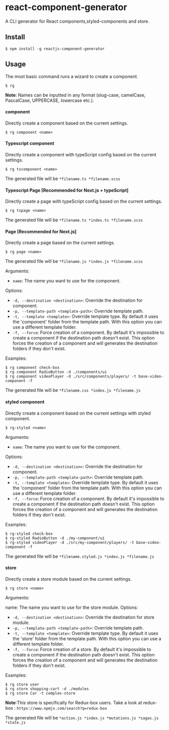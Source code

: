 # react-component-generator
A CLI generator for React components,styled-components and store.

## Install

```console
$ npm install -g reactjs-component-generator
```

## Usage

The most basic command runs a wizard to create a component.

```console
$ rg
```

**Note**: Names can be inputted in any format (slug-case, camelCase, PascalCase, UPPERCASE, lowercase etc.).

#### component

Directly create a component based on the current settings.

```console
$ rg component <name>
```

#### Typescript component

Directly create a component with typeScript config based on the current settings.

```console
$ rg tscomponent <name>
```

The generated file will be
`*filename.ts
*filename.scss`

#### Typescript Page [Recommended for Next.js + typeScript]

Directly create a page with typeScript config based on the current settings.

```console
$ rg tspage <name>
```
The generated file will be
`*filename.ts
*index.ts
*filename.scss`


#### Page [Recommended for Next.js]

Directly create a page based on the current settings.

```console
$ rg page <name>
```

The generated file will be
`*filename.js
*index.js
*filename.scss`

Arguments:

* ```name```: The name you want to use for the component.

Options:

* ```-d, --destination <destination>```: Override the destination for component.
* ```-p, --template-path <template-path>```: Override template path.
* ```-t, --template <template>```: Override template type. By default it uses the 'component' folder from the template path. With this option you can use a different template folder.
* ```-f, --force```: Force creation of a component. By default it's impossible to create a component if the destination path doesn't exist. This option forces the creation of a component and will generates the destination folders if they don't exist.

Examples:
```console
$ rg component check-box
$ rg component RadioButton -d ./components/ui
$ rg component videoPlayer -d ./src/components/players/ -t base-video-component -f
```

The generated file will be
`*filename.css
*index.js
*filename.js`

#### styled component

Directly create a component based on the current settings with styled component.

```console
$ rg-styled <name>
```

Arguments:

* ```name```: The name you want to use for the component.

Options:

* ```-d, --destination <destination>```: Override the destination for component.
* ```-p, --template-path <template-path>```: Override template path.
* ```-t, --template <template>```: Override template type. By default it uses the 'component' folder from the template path. With this option you can use a different template folder.
* ```-f, --force```: Force creation of a component. By default it's impossible to create a component if the destination path doesn't exist. This option forces the creation of a component and will generates the destination folders if they don't exist.

Examples:
```console
$ rg-styled check-box
$ rg-styled RadioButton -d ./my-component/ui
$ rg-styled videoPlayer -d ./src/my-component/players/ -t base-video-component -f
```

The generated file will be
`*filename.styled.js
*index.js
*filename.js`

#### store
Directly create a store module based on the current settings.

```console
$ rg store <name>
```

Arguments:

name: The name you want to use for the store module.
Options:

* ```-d, --destination <destination>```: Override the destination for store module.
* ```-p, --template-path <template-path>```: Override template path.
* ```-t, --template <template>```: Override template type. By default it uses the 'store' folder from the template path. With this option you can use a different template folder.
* ```-f, --force```: Force creation of a store. By default it's impossible to create a component if the destination path doesn't exist. This option forces the creation of a component and will generates the destination folders if they don't exist.

Examples:
```
$ rg store user
$ rg store shopping-cart -d ./modules
$ rg store Car -t complex-store
```

**Note**:This store is specifically for Redux-box users.
Take a look at redux-box : ```https://www.npmjs.com/search?q=redux-box```

The generated file will be
`
*action.js
*index.js
*mutations.js
*sagas.js
*state.js
`
